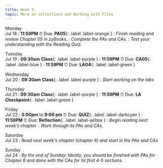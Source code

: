 ```yaml
---
title: Week 5
topic: More on collections and Working with Files
---
```

Monday<br/>Jul 18
: **11:59PM** ⏰  Due: **PA05**{: .label .label-orange }
: _Finish reading and review Chapter 05 in zyBooks._
: _Complete the PAs and CAs._
: _Test your understanding with the Reading Quiz._

Tuesday<br/>Jul 19
: **09:30am** **Class**{: .label .label-purple }
: **11:59PM** ⏰  Due: **CA05**{: .label .label-blue }
: **11:59PM** ⏰  Due: **LA04**{: .label .label-green }

Wednesday<br/>Jul 20
: **09:30am** **Class**{: .label .label-purple }
: _Start working on the labs_


Thursday<br/>Jul 21
: **09:30am** **Class**{: .label .label-purple }
: **11:59PM** ⏰  Due: **LA Checkpoint**{: .label .label-green }

Friday<br/>Jul 22
: **3:00pm** to **9:00 pm** ⏰ Due: **QUIZ**{: .label .label-darkcyan }
: **11:59PM** ⏰ Due: **Reflection**{: .label .label-yellow }
: _Begin reading next week’s chapter._
: _Work through its PAs and CAs._

Saturday<br/>Jul 23
: _Read next week's chapter (chapter 6) and start in the PAs and CAs_

Sunday<br/>Jul 24
: _By the end of Sunday: Ideally, you should be finished with PAs for Chapter 6 and done with the CAs for its first 4-5 sections._


